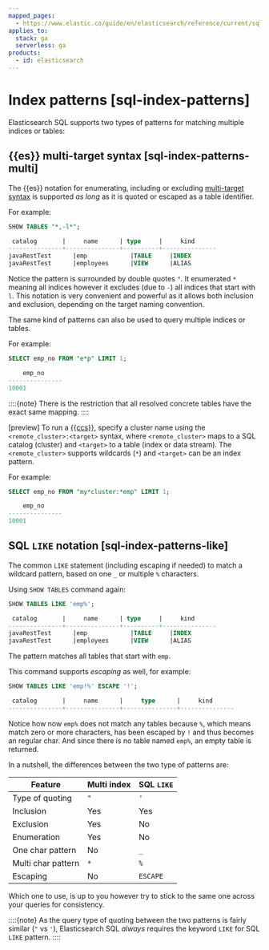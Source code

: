 ```yaml
---
mapped_pages:
  - https://www.elastic.co/guide/en/elasticsearch/reference/current/sql-index-patterns.html
applies_to:
  stack: ga
  serverless: ga
products:
  - id: elasticsearch
---
```


# Index patterns [sql-index-patterns]

Elasticsearch SQL supports two types of patterns for matching multiple indices or tables:


## {{es}} multi-target syntax [sql-index-patterns-multi]

The {{es}} notation for enumerating, including or excluding [multi-target syntax](elasticsearch://reference/elasticsearch/rest-apis/api-conventions.md#api-multi-index) is supported *as long* as it is quoted or escaped as a table identifier.

For example:

```sql
SHOW TABLES "*,-l*";

 catalog       |     name      | type     |     kind
---------------+---------------+----------+---------------
javaRestTest      |emp            |TABLE     |INDEX
javaRestTest      |employees      |VIEW      |ALIAS
```

Notice the pattern is surrounded by double quotes `"`. It enumerated `*` meaning all indices however it excludes (due to `-`) all indices that start with `l`. This notation is very convenient and powerful as it allows both inclusion and exclusion, depending on the target naming convention.

The same kind of patterns can also be used to query multiple indices or tables.

For example:

```sql
SELECT emp_no FROM "e*p" LIMIT 1;

    emp_no
---------------
10001
```

::::{note}
There is the restriction that all resolved concrete tables have the exact same mapping.
::::


[preview] To run a [{{ccs}}](../../../solutions/search/cross-cluster-search.md), specify a cluster name using the `<remote_cluster>:<target>` syntax, where `<remote_cluster>` maps to a SQL catalog (cluster) and `<target>` to a table (index or data stream). The `<remote_cluster>` supports wildcards (`*`) and `<target>` can be an index pattern.

For example:

```sql
SELECT emp_no FROM "my*cluster:*emp" LIMIT 1;

    emp_no
---------------
10001
```


## SQL `LIKE` notation [sql-index-patterns-like]

The common `LIKE` statement (including escaping if needed) to match a wildcard pattern, based on one `_` or multiple `%` characters.

Using `SHOW TABLES` command again:

```sql
SHOW TABLES LIKE 'emp%';

 catalog       |     name      | type     |     kind
---------------+---------------+----------+---------------
javaRestTest      |emp            |TABLE     |INDEX
javaRestTest      |employees      |VIEW      |ALIAS
```

The pattern matches all tables that start with `emp`.

This command supports *escaping* as well, for example:

```sql
SHOW TABLES LIKE 'emp!%' ESCAPE '!';

 catalog       |     name      |     type      |     kind
---------------+---------------+---------------+---------------
```

Notice how now `emp%` does not match any tables because `%`, which means match zero or more characters, has been escaped by `!` and thus becomes an regular char. And since there is no table named `emp%`, an empty table is returned.

In a nutshell, the differences between the two type of patterns are:

| Feature | Multi index | SQL `LIKE` |
| --- | --- | --- |
| Type of quoting | `"` | `'` |
| Inclusion | Yes | Yes |
| Exclusion | Yes | No |
| Enumeration | Yes | No |
| One char pattern | No | `_` |
| Multi char pattern | `*` | `%` |
| Escaping | No | `ESCAPE` |

Which one to use, is up to you however try to stick to the same one across your queries for consistency.

::::{note}
As the query type of quoting between the two patterns is fairly similar (`"` vs `'`), Elasticsearch SQL *always* requires the keyword `LIKE` for SQL `LIKE` pattern.
::::


